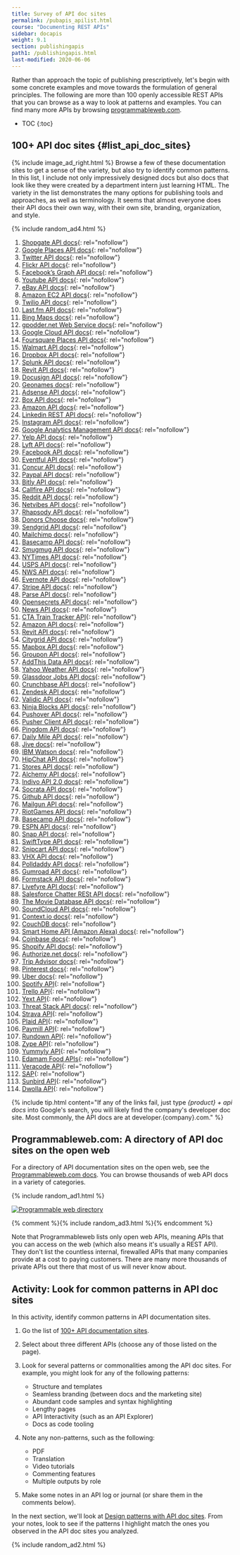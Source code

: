 ```yaml
---
title: Survey of API doc sites
permalink: /pubapis_apilist.html
course: "Documenting REST APIs"
sidebar: docapis
weight: 9.1
section: publishingapis
path1: /publishingapis.html
last-modified: 2020-06-06
---
```


Rather than approach the topic of publishing prescriptively, let's begin with some concrete examples and move towards the formulation of general principles. The following are more than 100 openly accessible REST APIs that you can browse as a way to look at patterns and examples. You can find many more APIs by browsing [programmableweb.com](http://programmableweb.com).

* TOC
{:toc}

## 100+ API doc sites {#list_api_doc_sites}

{% include image_ad_right.html %} Browse a few of these documentation sites to get a sense of the variety, but also try to identify common patterns. In this list, I include not only impressively designed docs but also docs that look like they were created by a department intern just learning HTML. The variety in the list demonstrates the many options for publishing tools and approaches, as well as terminology. It seems that almost everyone does their API docs their own way, with their own site, branding, organization, and style.

{% include random_ad4.html %}

1.  [Shopgate API docs](https://developer.shopgate.com/){: rel="nofollow"}
2.  [Google Places API docs](https://developers.google.com/maps/documentation/places/web-service/overview){: rel="nofollow"}
3.  [Twitter API docs](https://dev.twitter.com/rest/public){: rel="nofollow"}
4.  [Flickr API docs](https://www.flickr.com/services/api/){: rel="nofollow"}
5.  [Facebook’s Graph API docs](https://developers.facebook.com/docs/graph-api/overview){: rel="nofollow"}
6.  [Youtube API docs](https://developers.google.com/youtube/v3/){: rel="nofollow"}
7.  [eBay API docs](https://go.developer.ebay.com/api-documentation){: rel="nofollow"}
8.  [Amazon EC2 API docs](http://docs.aws.amazon.com/AWSEC2/latest/APIReference/Welcome.html){: rel="nofollow"}
9.  [Twilio API docs](https://www.twilio.com/docs/api){: rel="nofollow"}
10.  [Last.fm API docs](https://www.last.fm/api){: rel="nofollow"}
11.  [Bing Maps docs](https://www.microsoft.com/en-us/maps/documentation){: rel="nofollow"}
12.  [gpodder.net Web Service docs](http://gpoddernet.readthedocs.io/en/latest/api/){: rel="nofollow"}
13.  [Google Cloud API docs](https://cloud.google.com/appengine/docs){: rel="nofollow"}
14.  [Foursquare Places API docs](https://developer.foursquare.com/places-api){: rel="nofollow"}
15.  [Walmart API docs](https://developer.walmartlabs.com/){: rel="nofollow"}
16.  [Dropbox API docs](https://www.dropbox.com/developers/documentation){: rel="nofollow"}
17.  [Splunk API docs](http://dev.splunk.com/restapi){: rel="nofollow"}
18.  [Revit API docs](http://www.revitapidocs.com/){: rel="nofollow"}
19.  [Docusign API docs](https://www.docusign.com/developer-center/documentation){: rel="nofollow"}
20.  [Geonames docs](http://www.geonames.org/export/web-services.html){: rel="nofollow"}
21.  [Adsense API docs](https://developers.google.com/adsense/management/){: rel="nofollow"}
22.  [Box API docs](https://developer.box.com/){: rel="nofollow"}
23.  [Amazon API docs](http://docs.aws.amazon.com/AWSEC2/latest/APIReference/Welcome.html){: rel="nofollow"}
24.  [Linkedin REST API docs](https://docs.microsoft.com/en-us/linkedin/){: rel="nofollow"}
25.  [Instagram API docs](https://instagram.com/developer/){: rel="nofollow"}
26.  [Google Analytics Management API docs](https://developers.google.com/analytics/devguides/config/){: rel="nofollow"}
27.  [Yelp API docs](https://www.yelp.com/developers/documentation){: rel="nofollow"}
28.  [Lyft API docs](https://developer.lyft.com/docs/overview){: rel="nofollow"}
29.  [Facebook API docs](https://developers.facebook.com/docs/graph-api){: rel="nofollow"}
30.  [Eventful API docs](http://api.eventful.com/docs){: rel="nofollow"}
31.  [Concur API docs](https://developer.concur.com/docs-and-resources/documentation){: rel="nofollow"}
32.  [Paypal API docs](https://developer.paypal.com/docs/api/){: rel="nofollow"}
33.  [Bitly API docs](http://dev.bitly.com/){: rel="nofollow"}
34.  [Callfire API docs](https://developers.callfire.com/docs.html){: rel="nofollow"}
35.  [Reddit API docs](http://www.reddit.com/dev/api){: rel="nofollow"}
36.  [Netvibes API docs](https://uwa.netvibes.com/docs/Uwa/html/index.html){: rel="nofollow"}
37.  [Rhapsody API docs](https://developer.rhapsody.com/){: rel="nofollow"}
38.  [Donors Choose docs](http://data.donorschoose.org/docs/overview/){: rel="nofollow"}
39.  [Sendgrid API docs](https://docs.sendgrid.com/){: rel="nofollow"}
40.  [Mailchimp docs](http://kb.mailchimp.com/api/){: rel="nofollow"}
41.  [Basecamp API docs](https://github.com/basecamp/bcx-api/){: rel="nofollow"}
42.  [Smugmug API docs](https://smugmug.atlassian.net/wiki/display/API/Home){: rel="nofollow"}
43.  [NYTimes API docs](http://developer.nytimes.com/docs/read/article_search_api_v2){: rel="nofollow"}
44.  [USPS API docs](https://www.usps.com/business/web-tools-apis/track-and-confirm-api.htm){: rel="nofollow"}
45.  [NWS API docs](http://www.nws.noaa.gov/mdl/survey/pgb_survey/dev/rest.php){: rel="nofollow"}
46.  [Evernote API docs](https://dev.evernote.com/doc/){: rel="nofollow"}
47.  [Stripe API docs](https://stripe.com/docs/api){: rel="nofollow"}
48.  [Parse API docs](http://docs.parseplatform.org/rest/guide/){: rel="nofollow"}
49.  [Opensecrets API docs](https://www.opensecrets.org/resources/create/apis.php){: rel="nofollow"}
50.  [News API docs](https://newsapi.org/docs){: rel="nofollow"}
51.  [CTA Train Tracker API](http://www.transitchicago.com/developers/ttdocs/default.aspx){: rel="nofollow"}
52.  [Amazon API docs](http://docs.aws.amazon.com/AlexaWebInfoService/latest/){: rel="nofollow"}
53.  [Revit API docs](https://docs.synapsepay.com/){: rel="nofollow"}
54.  [Citygrid API docs](http://docs.citygridmedia.com/display/citygridv2/CityGrid+APIs){: rel="nofollow"}
55.  [Mapbox API docs](https://www.mapbox.com/developers/api/){: rel="nofollow"}
56.  [Groupon API docs](http://partner-api.groupon.com/help/){: rel="nofollow"}
57.  [AddThis Data API docs](http://www.addthis.com/academy/addthis-data-api/){: rel="nofollow"}
58.  [Yahoo Weather API docs](https://developer.yahoo.com/weather/){: rel="nofollow"}
59.  [Glassdoor Jobs API docs](https://www.glassdoor.com/developer/jobsApiActions.htm){: rel="nofollow"}
60.  [Crunchbase API docs](http://data.crunchbase.com/){: rel="nofollow"}
61.  [Zendesk API docs](https://developer.zendesk.com/documentation/){: rel="nofollow"}
62.  [Validic API docs](https://docs.validic.com/){: rel="nofollow"}
63.  [Ninja Blocks API docs](http://docs.ninja.is/rest/user.html){: rel="nofollow"}
64.  [Pushover API docs](https://pushover.net/api){: rel="nofollow"}
65.  [Pusher Client API docs](https://pusher.com/docs/client_api_guide){: rel="nofollow"}
66.  [Pingdom API docs](https://www.pingdom.com/resources/api){: rel="nofollow"}
67.  [Daily Mile API docs](https://www.dailymile.com/api/documentation){: rel="nofollow"}
68.  [Jive docs](https://developers.jivesoftware.com/api/v3/cloud/rest/){: rel="nofollow"}
69.  [IBM Watson docs](http://www.ibm.com/smarterplanet/us/en/ibmwatson/developercloud/apis/){: rel="nofollow"}
70.  [HipChat API docs](https://www.hipchat.com/docs/apiv2){: rel="nofollow"}
71.  [Stores API docs](https://developer.bigcommerce.com/api/){: rel="nofollow"}
72.  [Alchemy API docs](https://www.ibm.com/watson/alchemy-api.html){: rel="nofollow"}
73.  [Indivo API 2.0 docs](http://docs.indivohealth.org/en/2.0/api.html){: rel="nofollow"}
74.  [Socrata API docs](http://dev.socrata.com/){: rel="nofollow"}
75.  [Github API docs](https://developer.github.com/v3/){: rel="nofollow"}
76.  [Mailgun API docs](https://documentation.mailgun.com/en/latest/index.html){: rel="nofollow"}
77.  [RiotGames API docs](https://developer.riotgames.com/api-methods/){: rel="nofollow"}
78.  [Basecamp API docs](https://github.com/basecamp/bcx-api){: rel="nofollow"}
79.  [ESPN API docs](http://www.espn.com/apis/devcenter/docs/){: rel="nofollow"}
80.  [Snap API docs](https://github.com/mgp25/SC-API/wiki/Snap-API-Documentation){: rel="nofollow"}
81.  [SwiftType API docs](https://swiftype.com/documentation/){: rel="nofollow"}
82.  [Snipcart API docs](http://docs.snipcart.com/api-reference/introduction){: rel="nofollow"}
83.  [VHX API docs](http://dev.vhx.tv/docs/api/){: rel="nofollow"}
84.  [Polldaddy API docs](http://support.polldaddy.com/api/){: rel="nofollow"}
85.  [Gumroad API docs](https://gumroad.com/api){: rel="nofollow"}
86.  [Formstack API docs](http://developers.formstack.com/){: rel="nofollow"}
87.  [Livefyre API docs](http://answers.livefyre.com/developers/api-reference/){: rel="nofollow"}
88.  [Salesforce Chatter RESt API docs](https://developer.salesforce.com/docs/atlas.en-us.chatterapi.meta/chatterapi/){: rel="nofollow"}
89.  [The Movie Database API docs](https://developers.themoviedb.org/3/getting-started){: rel="nofollow"}
90.  [SoundCloud API docs](https://developers.soundcloud.com/docs){: rel="nofollow"}
91.  [Context.io docs](https://docs.context.io/#getting-started){: rel="nofollow"}
92.  [CouchDB docs](http://docs.couchdb.org){: rel="nofollow"}
93.  [Smart Home API (Amazon Alexa) docs](https://developer.amazon.com/docs/device-apis/alexa-interface.html){: rel="nofollow"}
94.  [Coinbase docs](https://developers.coinbase.com/api/v2){: rel="nofollow"}
95.  [Shopify API docs](https://help.shopify.com/api/reference){: rel="nofollow"}
96.  [Authorize.net docs](http://developer.authorize.net/api/reference/index.html){: rel="nofollow"}
97.  [Trip Advisor docs](https://developer-tripadvisor.com/content-api/documentation/){: rel="nofollow"}
98.  [Pinterest docs](https://developers.pinterest.com/docs/getting-started/introduction/){: rel="nofollow"}
99.  [Uber docs](https://developer.uber.com/docs/){: rel="nofollow"}
100.  [Spotify API](https://developer.spotify.com/web-api/){: rel="nofollow"}
101.  [Trello API](https://developers.trello.com/){: rel="nofollow"}
102.  [Yext API](http://developer.yext.com/docs/){: rel="nofollow"}
103.  [Threat Stack API docs](https://apidocs.threatstack.com/v2/){: rel="nofollow"}
104.  [Strava API](https://developers.strava.com/){: rel="nofollow"}
105.  [Plaid API](https://plaid.com/docs/){: rel="nofollow"}
106.  [Paymill API](https://developers.paymill.com/API/index){: rel="nofollow"}
107.  [Rundown API](https://rapidapi.com/therundown/api/therundown?endpoint=5ace93eae4b04378c0ca27ba){: rel="nofollow"}
108.  [Zype API](https://docs.zype.com/reference){: rel="nofollow"}
109.  [Yummyly API](https://developer.yummly.com/){: rel="nofollow"}
110.  [Edamam Food APIs](https://developer.edamam.com/){: rel="nofollow"}
111.  [Veracode API](https://help.veracode.com/reader/LMv_dtSHyb7iIxAQznC~9w/HmF8Z4cz70Rb2y1p39tWDw){: rel="nofollow"}
112.  [SAP](https://help.sap.com/viewer/58f583a7643e48cf944cf554eb961f5b/4.2/en-US){: rel="nofollow"}
113.  [Sunbird API](http://docs.sunbird.org/latest/apis/){: rel="nofollow"}
114.  [Dwolla API](https://docs.dwolla.com/#introduction){: rel="nofollow"}


{% include tip.html content="If any of the links fail, just type <i>{product} + api docs</i> into Google's search, you will likely find the company's developer doc site. Most commonly, the API docs are at developer.{company}.com." %}

## Programmableweb<span>.</span>com: A directory of API doc sites on the open web

For a directory of API documentation sites on the open web, see the [Programmableweb.com docs](http://www.programmableweb.com/apis/directory). You can browse thousands of web API docs in a variety of categories.

{% include random_ad1.html %}

<a rel="nofollow" href="http://www.programmableweb.com/apis/directory" class="noExtIcon"><img src="{{site.media}}/programmableweb.png" alt="Programmable web directory" /></a>

{% comment %}{% include random_ad3.html %}{% endcomment %}

Note that Programmableweb lists only open web APIs, meaning APIs that you can access on the web (which also means it's usually a REST API). They don't list the countless internal, firewalled APIs that many companies provide at a cost to paying customers. There are many more thousands of private APIs out there that most of us will never know about.


## <i class="fa fa-user-circle"></i> Activity: Look for common patterns in API doc sites


In this activity, identify common patterns in API documentation sites.

1.  Go the list of [100+ API documentation sites]({{site.rooturl}}pubapis_apilist.html#list_api_doc_sites).
2.  Select about three different APIs (choose any of those listed on the page).
3.  Look for several patterns or commonalities among the API doc sites. For example, you might look for any of the following patterns:

    * Structure and templates
    * Seamless branding (between docs and the marketing site)
    * Abundant code samples and syntax highlighting
    * Lengthy pages
    * API Interactivity (such as an API Explorer)
    * Docs as code tooling

4.  Note any non-patterns, such as the following:

    * PDF
    * Translation
    * Video tutorials
    * Commenting features
    * Multiple outputs by role

5.  Make some notes in an API log or journal (or share them in the comments below).

In the next section, we'll look at [Design patterns with API doc sites]({{site.rooturl}}pubapis_design_patterns.html). From your notes, look to see if the patterns I highlight match the ones you observed in the API doc sites you analyzed.

{% include random_ad2.html %}
